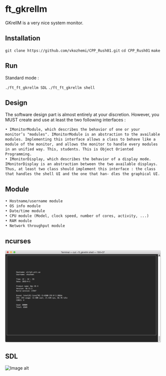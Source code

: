 # ft_gkrellm

GKrellM is a very nice system monitor.

## Installation

`git clone https://github.com/vkozhemi/CPP_Rush01.git`
`cd CPP_Rush01`
`make`

## Run

Standard mode : 

`./ft_ft_gkrellm SDL`
`./ft_ft_gkrellm shell`

## Design
The software design part is almost entirely at your discretion. However, you MUST create and use at least the two following interfaces :

	• IMonitorModule, which describes the behavior of one or your monitor’s "modules". IMonitorModule is an abstraction to the available modules. Implementing this interface allows a class to behave like a module of the monitor, and allows the monitor to handle every modules in an unified way. This, students. This is Object Oriented Programming.
	• IMonitorDisplay, which describes the behavior of a display mode. IMonitorDisplay is an abstraction between the two available displays. Thus, at least two class should implement this interface : the class that handles the shell UI and the one that han- dles the graphical UI.


## Module
	• Hostname/username module 
	• OS info module
	• Date/time module
	• CPU module (Model, clock speed, number of cores, activity, ...) 
	• RAM module
	• Network throughput module

## ncurses
![Image alt](https://github.com/vkozhemi/CPP_Rush01/raw/master/img/1.png)

## SDL
![Image alt](https://github.com/vkozhemi/CPP_Rush01/raw/master/img/2.gif)

